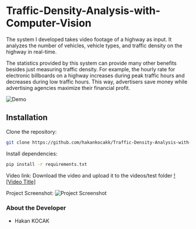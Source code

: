 # Traffic-Density-Analysis-with-Computer-Vision
The system I developed takes video footage of a highway as input. It analyzes the number of vehicles, vehicle types, and traffic density on the highway in real-time.

The statistics provided by this system can provide many other benefits besides just measuring traffic density. For example, the hourly rate for electronic billboards on a highway increases during peak traffic hours and decreases during low traffic hours. This way, advertisers save money while advertising agencies maximize their financial profit.

![Demo](videos/traffic.gif)

## Installation

Clone the repository:

```bash
git clone https://github.com/hakankocakk/Traffic-Density-Analysis-with-Computer-Vision.git
```
Install dependencies:

```bash
pip install -r requirements.txt
```
Video link:
Download the video and upload it to the videos/test folder
[![Video Title]](https://drive.google.com/file/d/1UHODDpvU2gFCI9337M0tLHw63bzt2r7J/view?usp=sharing)

Project Screenshot:
![Project Screenshot](İmages/Traffic.png)

### **About the Developer**
- Hakan KOCAK

